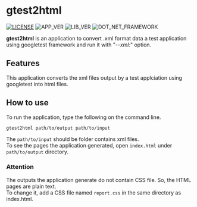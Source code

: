 # gtest2html

[![LICENSE](https://img.shields.io/badge/License-MIT-brightfreen.svg)](https://spdx.org/licenses/MIT)
![APP_VER](https://img.shields.io/badge/gtest2html-v1.1.2-%230067C5)
![LIB_VER](https://img.shields.io/badge/libgtest2html-v0.1.2-%230067C5)
![DOT_NET_FRAMEWORK](https://img.shields.io/badge/Framework-4.7-a?style=flat&logo=.NET)

**gtest2html** is an application to convert .xml format data a test application using googletest framework and run it with "_--xml:_" option.

## Features

This application converts the xml files output by a test applciation using googletest into html files.

## How to use

To run the application, type the following on the command line.

``
gtest2html path/to/output path/to/input
``

The `path/to/input` should be folder contains xml files.  
To see the pages the application generated, open `index.html` under `path/to/output` directory.

### Attention

The outputs the application generate do not contain CSS file. So, the HTML pages are plain text.  
To change it, add a CSS file named `report.css` in the same directory as index.html. 

